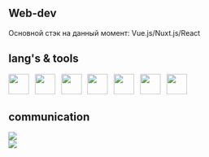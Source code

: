 ## Web-dev
<p>Основной стэк на данный момент: Vue.js/Nuxt.js/React</p>

## lang's & tools

<div>
    <img src="https://cdn.jsdelivr.net/gh/devicons/devicon@latest/icons/vuejs/vuejs-original.svg" width="40" height="40" /> &nbsp;
    <img src="https://cdn.jsdelivr.net/gh/devicons/devicon@latest/icons/javascript/javascript-original.svg" width="40" height="40" /> &nbsp;
    <img src="https://cdn.jsdelivr.net/gh/devicons/devicon@latest/icons/nuxtjs/nuxtjs-original.svg" width="40" height="40" /> &nbsp;
    <img src="https://cdn.jsdelivr.net/gh/devicons/devicon@latest/icons/docker/docker-original.svg" width="40" height="40" /> &nbsp;
    <img src="https://cdn.jsdelivr.net/gh/devicons/devicon@latest/icons/git/git-original.svg" width="40" height="40" /> &nbsp;
    <img src="https://cdn.jsdelivr.net/gh/devicons/devicon@latest/icons/sass/sass-original.svg" width="40" height="40" /> &nbsp;
    <img src="https://cdn.jsdelivr.net/gh/devicons/devicon@latest/icons/typescript/typescript-original.svg" width="40" height="40" /> &nbsp;
</div>

## communication

<div>
    <a href="https://t.me/ru_telegram_ru" target="_blank">
        <img src="https://img.shields.io/badge/Telegram-blue?logo=telegram&logoColor=white&style=for-the-badge">
    </a>
</div>

<div>
    <a href="https://vk.com/jongallany" target="_blank">
        <img src="https://img.shields.io/badge/VK-blue?logo=VK&logoColor=white&style=for-the-badge">
    </a>
</div>
